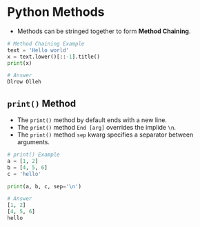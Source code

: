 # Python Methods
- Methods can be stringed together to form **Method Chaining**.
```python
# Method Chaining Example
text = 'Hello world'
x = text.lower()[::-1].title()
print(x)

# Answer
Dlrow Olleh
```
## `print()` Method
- The `print()` method by default ends with a new line.  
- The `print()` method `End [arg]` overrides the implide `\n`.
- The `print()` method `sep` kwarg specifies a separator between arguments.
```python
# print() Example
a = [1, 2]
b = [4, 5, 6]
c = 'hello'

print(a, b, c, sep='\n')

# Answer
[1, 2]
[4, 5, 6]
hello
```